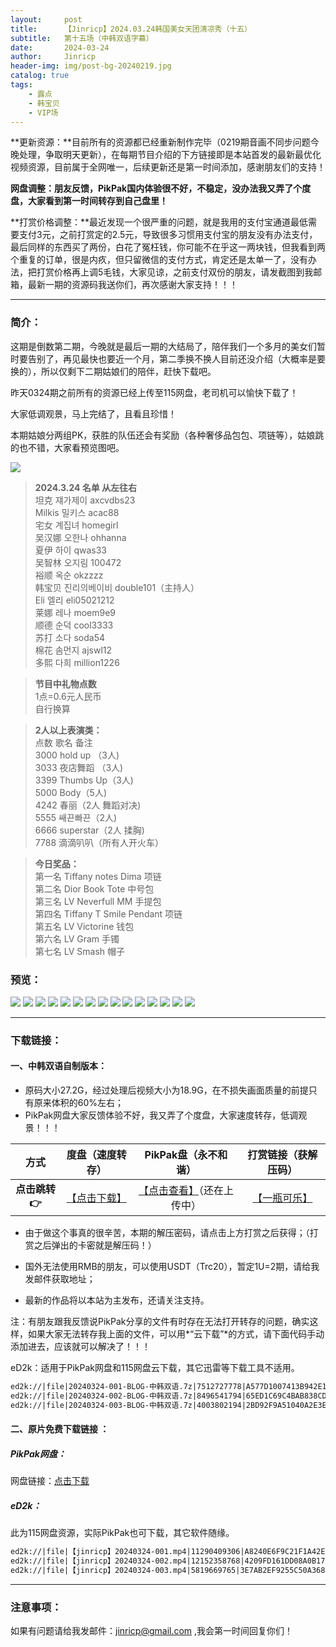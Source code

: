 ```yaml
---
layout:     post
title:      【Jinricp】2024.03.24韩国美女天团清凉秀（十五）
subtitle:   第十五场（中韩双语字幕）
date:       2024-03-24
author:     Jinricp
header-img: img/post-bg-20240219.jpg
catalog: true
tags:
    - 露点
    - 韩宝贝
    - VIP场
---
```


**更新资源：**目前所有的资源都已经重新制作完毕（0219期音画不同步问题今晚处理，争取明天更新），在每期节目介绍的下方链接即是本站首发的最新最优化视频资源，目前属于全网唯一，后续更新还是第一时间添加，感谢朋友们的支持！

**网盘调整：朋友反馈，PikPak国内体验很不好，不稳定，没办法我又弄了个度盘，大家看到第一时间转存到自己盘里！**

**打赏价格调整：**最近发现一个很严重的问题，就是我用的支付宝通道最低需要支付3元，之前打赏定的2.5元，导致很多习惯用支付宝的朋友没有办法支付，最后同样的东西买了两份，白花了冤枉钱，你可能不在乎这一两块钱，但我看到两个重复的订单，很是内疚，但只留微信的支付方式，肯定还是太单一了，没有办法，把打赏价格再上调5毛钱，大家见谅，之前支付双份的朋友，请发截图到我邮箱，最新一期的资源码我送你们，再次感谢大家支持！！！

---

### 简介：

这期是倒数第二期，今晚就是最后一期的大结局了，陪伴我们一个多月的美女们暂时要告别了，再见最快也要近一个月，第二季换不换人目前还没介绍（大概率是要换的），所以仅剩下二期姑娘们的陪伴，赶快下载吧。

昨天0324期之前所有的资源已经上传至115网盘，老司机可以愉快下载了！

大家低调观景，马上完结了，且看且珍惜！

本期姑娘分两组PK，获胜的队伍还会有奖励（各种奢侈品包包、项链等），姑娘跳的也不错，大家看预览图吧。

![](https://www.imgccc.com/2024/03/25/2f49b1aa86e7c.png)

> **2024.3.24 名单 从左往右**<br>
> 坦克 쟤가제이 axcvdbs23<br>
> Milkis 밀키스 acac88<br>
> 宅女 계집녀 homegirl<br>
> 吴汉娜 오한나 ohhanna<br>
> 夏伊 하이 qwas33<br>
> 吴智林 오지림 100472<br>
> 裕顺 옥순 okzzzz<br>
> 韩宝贝 진리의베이비 double101（主持人）<br>
> Eli 엘리 eli05021212<br>
> 莱娜 레나 moem9e9<br>
> 顺德 순덕 cool3333<br>
> 苏打 소다 soda54<br>
> 棉花 솜먼지 ajswl12<br>
> 多熙 다희 million1226<br>

>**节目中礼物点数**<br>
>1点=0.6元人民币<br>
>自行换算<br>

>**2人以上表演类：**<br>
>点数 歌名 备注<br>
>3000 hold up （3人)<br>
>3033 夜店舞蹈 （3人)<br>
>3399 Thumbs Up（3人)<br>
>5000 Body（5人)<br>
>4242 春丽（2人 舞蹈对决)<br>
>5555 쌔끈빠끈（2人)<br>
>6666 superstar（2人 揉胸)<br>
>7788 滴滴叭叭（所有人开火车）<br>

>**今日奖品：**<br>
>第一名 Tiffany notes Dima 项链<br>
>第二名 Dior Book Tote 中号包<br>
>第三名 LV Neverfull MM 手提包<br>
>第四名 Tiffany T Smile Pendant 项链<br>
>第五名 LV Victorine 钱包<br>
>第六名 LV Gram 手镯<br>
>第七名 LV Smash 帽子<br>


### 预览：

![](https://www.imgccc.com/2024/03/25/6d7e2423452dd.jpg)
![](https://www.imgccc.com/2024/03/25/080e5f4e755a0.jpg)
![](https://www.imgccc.com/2024/03/25/7fbfe438c9e4f.jpg)
![](https://www.imgccc.com/2024/03/25/8f25311acfef8.gif)
![](https://www.imgccc.com/2024/03/25/81ed486470d12.gif)
![](https://www.imgccc.com/2024/03/25/9760627d5f724.gif)
![](https://www.imgccc.com/2024/03/25/37e52a971bfd0.gif)
![](https://www.imgccc.com/2024/03/25/6627c8fc8235e.gif)
![](https://www.imgccc.com/2024/03/25/9e13b35c2eb68.gif)
![](https://www.imgccc.com/2024/03/25/01aa12121a79c.gif)
![](https://www.imgccc.com/2024/03/25/3ab7e37611ef4.gif)
![](https://www.imgccc.com/2024/03/25/c923d150198c7.gif)
![](https://www.imgccc.com/2024/03/25/c3ae6b0bb5ac0.gif)
![](https://www.imgccc.com/2024/03/25/15359d47425f6.gif)
![](https://www.imgccc.com/2024/03/25/80f1bd5f7ddac.gif)

------

### 下载链接：

#### 一、中韩双语自制版本：

+ 原码大小27.2G，经过处理后视频大小为18.9G，在不损失画面质量的前提只有原来体积的60%左右；
+ PikPak网盘大家反馈体验不好，我又弄了个度盘，大家速度转存，低调观景！！！

|     方式      |                       度盘（速度转存）                       |                     PikPak盘（永不和谐）                     |                  打赏链接（获解压码）                   |
| :-----------: | :----------------------------------------------------------: | :----------------------------------------------------------: | :-----------------------------------------------------: |
| **点击跳转👉** | [【点击下载】](https://pan.baidu.com/s/1kn4Bca46qKtPmWMZw6HBXQ?pwd=8888) | [【点击查看】](https://mypikpak.com/s/VNtnSjXg9tRw2g97v0NHpsuAo1)（还在上传中） | [【一瓶可乐】](https://nk.mileifk.com/details/1CD55BB5) |


+ 由于做这个事真的很辛苦，本期的解压密码，请点击上方打赏之后获得；（打赏之后弹出的卡密就是解压码！）

+ 国外无法使用RMB的朋友，可以使用USDT（Trc20），暂定1U=2期，请给我发邮件获取地址；

+ 最新的作品将以本站为主发布，还请关注支持。

注：有朋友跟我反馈说PikPak分享的文件有时存在无法打开转存的问题，确实这样，如果大家无法转存我上面的文件，可以用*“云下载”*的方式，请下面代码手动添加进去，应该就可以解决了！！！

eD2k：适用于PikPak网盘和115网盘云下载，其它迅雷等下载工具不适用。

  ```txt
ed2k://|file|20240324-001-BLOG-中韩双语.7z|7512727778|A577D1007413B942E1D095A4B453917C|/
ed2k://|file|20240324-002-BLOG-中韩双语.7z|8496541794|65ED1C69C4BAB838CD48DFA6A873C15A|/
ed2k://|file|20240324-003-BLOG-中韩双语.7z|4003802194|2BD92F9A51040A2E3E320CE44E0C291A|/
  ```



#### 二、原片免费下载链接 ：

##### PikPak网盘：

网盘链接：[点击下载](https://mypikpak.com/s/VNtnWGA3EvK71VgWGLjK96Jpo1)

##### eD2k：

此为115网盘资源，实际PikPak也可下载，其它软件随缘。

```txt
ed2k://|file|【jinricp】20240324-001.mp4|11290409306|A8240E6F9C21F1A42EDB9059DE63E78B|/
ed2k://|file|【jinricp】20240324-002.mp4|12152358768|4209FD161DD08A0B170694B50A675DEB|/
ed2k://|file|【jinricp】20240324-003.mp4|5819669765|3E7AB2EF9255C50A368D409E29611280|/
```

------

### 注意事项：


如果有问题请给我发邮件：jinricp@gmail.com ,我会第一时间回复你们！